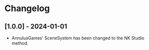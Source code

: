 # Changelog

## [1.0.0] - 2024-01-01
- AnnulusGames' SceneSystem has been changed to the NK Studio method.
